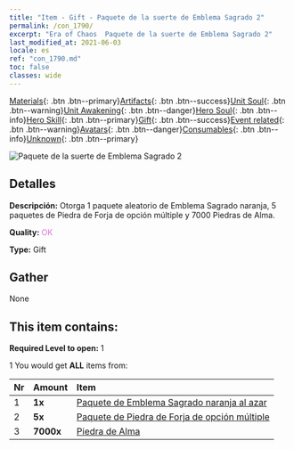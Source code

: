 ```yaml
---
title: "Item - Gift - Paquete de la suerte de Emblema Sagrado 2"
permalink: /con_1790/
excerpt: "Era of Chaos  Paquete de la suerte de Emblema Sagrado 2"
last_modified_at: 2021-06-03
locale: es
ref: "con_1790.md"
toc: false
classes: wide
---
```

 [Materials](/ItemsES/){: .btn .btn--primary}[Artifacts](/ItemsES/Artifacts/){: .btn .btn--success}[Unit Soul](/ItemsES/UnitSoul/){: .btn .btn--warning}[Unit Awakening](/ItemsES/UnitAwakening/){: .btn .btn--danger}[Hero Soul](/ItemsES/HeroSoul/){: .btn .btn--info}[Hero Skill](/ItemsES/HeroSkill/){: .btn .btn--primary}[Gift](/ItemsES/Gift/){: .btn .btn--success}[Event related](/ItemsES/Events/){: .btn .btn--warning}[Avatars](/ItemsES/Avatars/){: .btn .btn--danger}[Consumables](/ItemsES/Consumables/){: .btn .btn--info}[Unknown](/ItemsES/Unknown/){: .btn .btn--primary}

 ![Paquete de la suerte de Emblema Sagrado 2](/images/t/i_907411.png)

## Detalles
 **Descripción:** Otorga 1 paquete aleatorio de Emblema Sagrado naranja, 5 paquetes de Piedra de Forja de opción múltiple y 7000 Piedras de Alma.

 **Quality:** <span style="color: #DA70D6">OK</span>

 **Type:** Gift

## Gather

  None

## This item contains:

 **Required Level to open:** 1

 1 You would get **ALL** items  from:

  | Nr | Amount |     Item    |
  |:---|:-------|:------------|
  | 1 |  **1x** | [Paquete de Emblema Sagrado naranja al azar](/ItemsES/con_1794/) |  | 
  | 2 |  **5x** | [Paquete de Piedra de Forja de opción múltiple](/ItemsES/con_1480/) |  | 
  | 3 |  **7000x** | [Piedra de Alma ](/ItemsES/con_923/) |  | 
